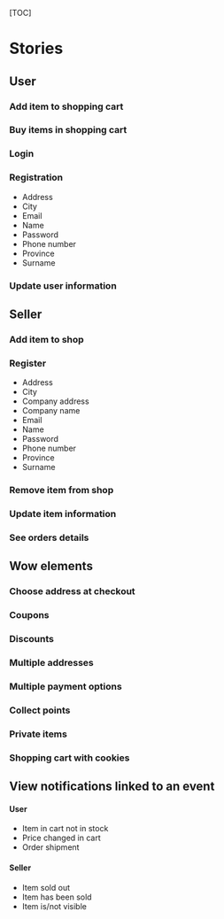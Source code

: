 [TOC]

# Stories

## User

### Add item to shopping cart

### Buy items in shopping cart

### Login

### Registration

- Address
- City
- Email
- Name
- Password
- Phone number
- Province
- Surname

### Update user information

## Seller

### Add item to shop

### Register

- Address
- City
- Company address
- Company name
- Email
- Name
- Password
- Phone number
- Province
- Surname

### Remove item from shop

### Update item information

### See orders details

## Wow elements

### Choose address at checkout

### Coupons

### Discounts

### Multiple addresses

### Multiple payment options

### Collect points

### Private items

### Shopping cart with cookies

## View notifications linked to an event

#### User

- Item in cart not in stock
- Price changed in cart
- Order shipment

#### Seller

- Item sold out
- Item has been sold
- Item is/not visible